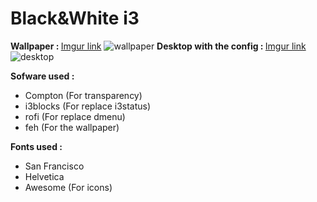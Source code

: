# Black&White i3

<strong> Wallpaper :  </strong>  <a href="http://imgur.com/a/6HzOV">Imgur link</a>
<img src = "https://i.imgur.com/vQ2aB6C.jpg" title = "wallpaper" alt = "wallpaper">
<strong> Desktop with the config :  </strong>  <a href="http://imgur.com/a/bvnXa"> Imgur link</a>
<img src = "https://i.imgur.com/jwkbsMn.jpg" title = "desktop" alt = "desktop">


<strong> Sofware used :  </strong>  
<ul>
<li>Compton (For transparency)</li>  
<li>i3blocks (For replace i3status)</li>  
<li>rofi (For replace dmenu)</li>  
<li>feh (For the wallpaper)</li>  
</ul>  

<strong> Fonts used :  </strong>   
<ul>
<li>San Francisco</li>
<li>Helvetica</li>  
<li>Awesome (For icons)</li>  
</ul>
